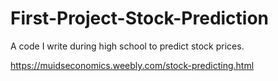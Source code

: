 # First-Project-Stock-Prediction
A code I write during high school to predict stock prices.

https://muidseconomics.weebly.com/stock-predicting.html
